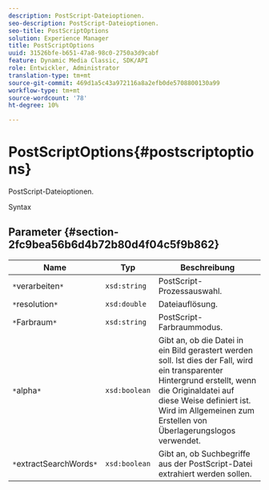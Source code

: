 ```yaml
---
description: PostScript-Dateioptionen.
seo-description: PostScript-Dateioptionen.
seo-title: PostScriptOptions
solution: Experience Manager
title: PostScriptOptions
uuid: 31526bfe-b651-47a8-98c0-2750a3d9cabf
feature: Dynamic Media Classic, SDK/API
role: Entwickler, Administrator
translation-type: tm+mt
source-git-commit: 469d1a5c43a972116a8a2efb0de5708800130a99
workflow-type: tm+mt
source-wordcount: '78'
ht-degree: 10%

---
```



# PostScriptOptions{#postscriptoptions}

PostScript-Dateioptionen.

Syntax

## Parameter {#section-2fc9bea56b6d4b72b80d4f04c5f9b862}

| Name | Typ | Beschreibung |
|---|---|---|
| `*`verarbeiten`*` | `xsd:string` | PostScript-Prozessauswahl. |
| `*`resolution`*` | `xsd:double` | Dateiauflösung. |
| `*`Farbraum`*` | `xsd:string` | PostScript-Farbraummodus. |
| `*`alpha`*` | `xsd:boolean` | Gibt an, ob die Datei in ein Bild gerastert werden soll. Ist dies der Fall, wird ein transparenter Hintergrund erstellt, wenn die Originaldatei auf diese Weise definiert ist. Wird im Allgemeinen zum Erstellen von Überlagerungslogos verwendet. |
| `*`extractSearchWords`*` | `xsd:boolean` | Gibt an, ob Suchbegriffe aus der PostScript-Datei extrahiert werden sollen. |

